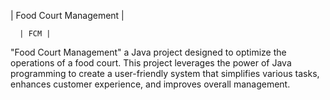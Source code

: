 | Food Court Management |

      | FCM |
      
      
"Food Court Management" a Java project designed to optimize the operations of a food court. This project leverages the power of Java programming to create a user-friendly system that simplifies various tasks, enhances customer experience, and improves overall management.
